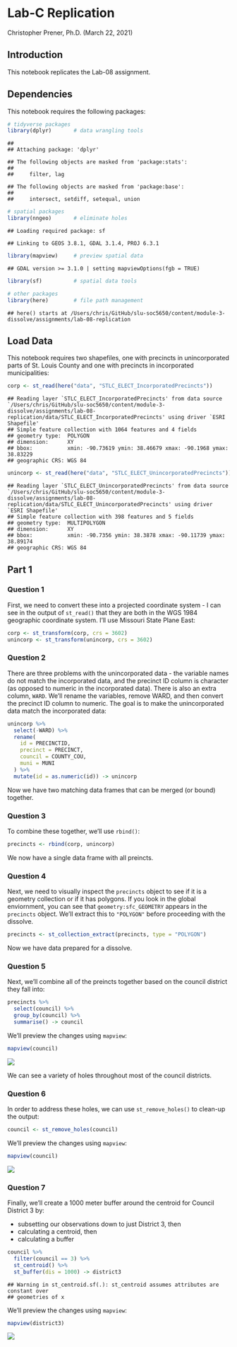 Lab-C Replication
================
Christopher Prener, Ph.D.
(March 22, 2021)

## Introduction

This notebook replicates the Lab-08 assignment.

## Dependencies

This notebook requires the following packages:

``` r
# tidyverse packages
library(dplyr)       # data wrangling tools
```

    ## 
    ## Attaching package: 'dplyr'

    ## The following objects are masked from 'package:stats':
    ## 
    ##     filter, lag

    ## The following objects are masked from 'package:base':
    ## 
    ##     intersect, setdiff, setequal, union

``` r
# spatial packages
library(nngeo)       # eliminate holes
```

    ## Loading required package: sf

    ## Linking to GEOS 3.8.1, GDAL 3.1.4, PROJ 6.3.1

``` r
library(mapview)     # preview spatial data
```

    ## GDAL version >= 3.1.0 | setting mapviewOptions(fgb = TRUE)

``` r
library(sf)          # spatial data tools

# other packages
library(here)        # file path management
```

    ## here() starts at /Users/chris/GitHub/slu-soc5650/content/module-3-dissolve/assignments/lab-08-replication

## Load Data

This notebook requires two shapefiles, one with precincts in
unincorporated parts of St. Louis County and one with precincts in
incorporated municipalities:

``` r
corp <- st_read(here("data", "STLC_ELECT_IncorporatedPrecincts"))
```

    ## Reading layer `STLC_ELECT_IncorporatedPrecincts' from data source `/Users/chris/GitHub/slu-soc5650/content/module-3-dissolve/assignments/lab-08-replication/data/STLC_ELECT_IncorporatedPrecincts' using driver `ESRI Shapefile'
    ## Simple feature collection with 1064 features and 4 fields
    ## geometry type:  POLYGON
    ## dimension:      XY
    ## bbox:           xmin: -90.73619 ymin: 38.46679 xmax: -90.1968 ymax: 38.83229
    ## geographic CRS: WGS 84

``` r
unincorp <- st_read(here("data", "STLC_ELECT_UnincorporatedPrecincts"))
```

    ## Reading layer `STLC_ELECT_UnincorporatedPrecincts' from data source `/Users/chris/GitHub/slu-soc5650/content/module-3-dissolve/assignments/lab-08-replication/data/STLC_ELECT_UnincorporatedPrecincts' using driver `ESRI Shapefile'
    ## Simple feature collection with 398 features and 5 fields
    ## geometry type:  MULTIPOLYGON
    ## dimension:      XY
    ## bbox:           xmin: -90.7356 ymin: 38.3878 xmax: -90.11739 ymax: 38.89174
    ## geographic CRS: WGS 84

## Part 1

### Question 1

First, we need to convert these into a projected coordinate system - I
can see in the output of `st_read()` that they are both in the WGS 1984
geographic coordinate system. I’ll use Missouri State Plane East:

``` r
corp <- st_transform(corp, crs = 3602)
unincorp <- st_transform(unincorp, crs = 3602)
```

### Question 2

There are three problems with the unincorporated data - the variable
names do not match the incorporated data, and the precinct ID column is
character (as opposed to numeric in the incorporated data). There is
also an extra column, `WARD`. We’ll rename the variables, remove WARD,
and then convert the precinct ID column to numeric. The goal is to make
the unincorporated data match the incorporated data:

``` r
unincorp %>%
  select(-WARD) %>%
  rename(
    id = PRECINCTID,
    precinct = PRECINCT,
    council = COUNTY_COU,
    muni = MUNI
  ) %>%
  mutate(id = as.numeric(id)) -> unincorp
```

Now we have two matching data frames that can be merged (or bound)
together.

### Question 3

To combine these together, we’ll use `rbind()`:

``` r
precincts <- rbind(corp, unincorp)
```

We now have a single data frame with all preincts.

### Question 4

Next, we need to visually inspect the `precincts` object to see if it is
a geometry collection or if it has polygons. If you look in the global
enviornment, you can see that `geometry:sfc_GEOMETRY` appears in the
`precincts` object. We’ll extract this to `"POLYGON"` before proceeding
with the dissolve.

``` r
precincts <- st_collection_extract(precincts, type = "POLYGON")
```

Now we have data prepared for a dissolve.

### Question 5

Next, we’ll combine all of the preincts together based on the council
district they fall into:

``` r
precincts %>%
  select(council) %>%
  group_by(council) %>%
  summarise() -> council
```

We’ll preview the changes using `mapview`:

``` r
mapview(council)
```

![](lab-08-replication_files/figure-gfm/p1-q5-preview-1.png)<!-- -->

We can see a variety of holes throughout most of the council districts.

### Question 6

In order to address these holes, we can use `st_remove_holes()` to
clean-up the output:

``` r
council <- st_remove_holes(council)
```

We’ll preview the changes using `mapview`:

``` r
mapview(council)
```

![](lab-08-replication_files/figure-gfm/p1-q6-preview-1.png)<!-- -->

### Question 7

Finally, we’ll create a 1000 meter buffer around the centroid for
Council District 3 by:

-   subsetting our observations down to just District 3, then
-   calculating a centroid, then
-   calculating a buffer

``` r
council %>%
  filter(council == 3) %>%
  st_centroid() %>%
  st_buffer(dis = 1000) -> district3
```

    ## Warning in st_centroid.sf(.): st_centroid assumes attributes are constant over
    ## geometries of x

We’ll preview the changes using `mapview`:

``` r
mapview(district3)
```

![](lab-08-replication_files/figure-gfm/p1-q7-preview-1.png)<!-- -->
